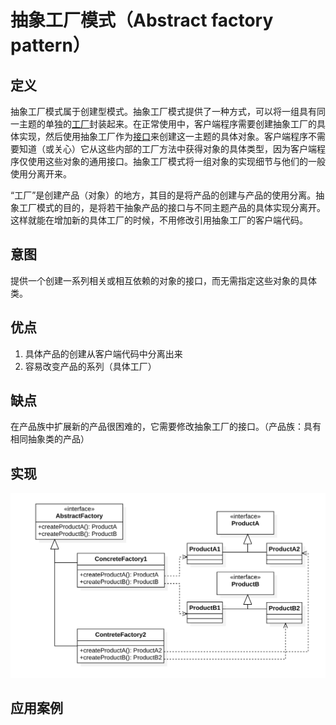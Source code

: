# 抽象工厂模式（Abstract factory pattern）

## 定义

抽象工厂模式属于创建型模式。抽象工厂模式提供了一种方式，可以将一组具有同一主题的单独的[工厂](https://zh.wikipedia.org/wiki/工厂方法)封装起来。在正常使用中，客户端程序需要创建抽象工厂的具体实现，然后使用抽象工厂作为[接口](https://zh.wikipedia.org/w/index.php?title=接口_(资讯科技)&action=edit&redlink=1)来创建这一主题的具体对象。客户端程序不需要知道（或关心）它从这些内部的工厂方法中获得对象的具体类型，因为客户端程序仅使用这些对象的通用接口。抽象工厂模式将一组对象的实现细节与他们的一般使用分离开来。

“工厂”是创建产品（对象）的地方，其目的是将产品的创建与产品的使用分离。抽象工厂模式的目的，是将若干抽象产品的接口与不同主题产品的具体实现分离开。这样就能在增加新的具体工厂的时候，不用修改引用抽象工厂的客户端代码。

## 意图

提供一个创建一系列相关或相互依赖的对象的接口，而无需指定这些对象的具体类。

## 优点

1. 具体产品的创建从客户端代码中分离出来
2. 容易改变产品的系列（具体工厂）

## 缺点

在产品族中扩展新的产品很困难的，它需要修改抽象工厂的接口。（产品族：具有相同抽象类的产品）

## 实现

<img src="./abstract-factory-pattern-class-diagram.png" style="zoom:50%;" />

## 应用案例

